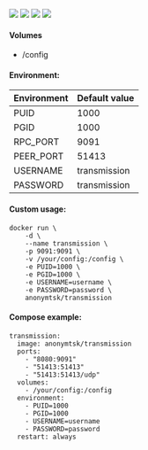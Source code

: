 ![](https://img.shields.io/badge/Transmission-2.94-brightgreen.svg) ![](https://img.shields.io/badge/Alpine-3.8-brightgreen.svg) ![](https://img.shields.io/docker/stars/anonymtsk/transmission.svg) ![](https://img.shields.io/docker/pulls/anonymtsk/transmission.svg)

#### Volumes

- /config

#### Environment:

| Environment | Default value |
|-------------|---------------|
| PUID        | 1000          |
| PGID        | 1000          |
| RPC_PORT    | 9091          |
| PEER_PORT   | 51413         |
| USERNAME    | transmission  |
| PASSWORD    | transmission  |

#### Custom usage:

    docker run \
        -d \
        --name transmission \
        -p 9091:9091 \
        -v /your/config:/config \
        -e PUID=1000 \
        -e PGID=1000 \
        -e USERNAME=username \
        -e PASSWORD=password \
        anonymtsk/transmission

#### Compose example:

    transmission:
      image: anonymtsk/transmission
      ports:
        - "8080:9091"
        - "51413:51413"
        - "51413:51413/udp"
      volumes:
        - /your/config:/config
      environment:
        - PUID=1000
        - PGID=1000
        - USERNAME=username
        - PASSWORD=password
      restart: always
